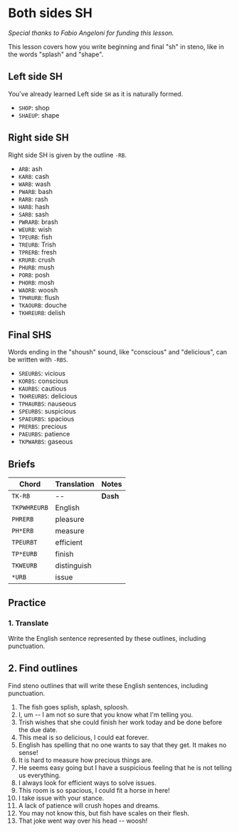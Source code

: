 # Both sides SH

_Special thanks to Fabio Angeloni for funding this lesson._

This lesson covers how you write beginning and final "sh" in steno, like in the words "splash" and "shape".

## Left side SH

You've already learned Left side `SH` as it is naturally formed.

<Steno-Display labels="all" stroke="SH" />

- `SHOP`: shop
- `SHAEUP`: shape

## Right side SH

Right side SH is given by the outline `-RB`.

<Steno-Display labels="all" stroke="-RB" />

- `ARB`: ash
- `KARB`: cash
- `WARB`: wash
- `PWARB`: bash
- `RARB`: rash
- `HARB`: hash
- `SARB`: sash
- `PWRARB`: brash
- `WEURB`: wish
- `TPEURB`: fish
- `TREURB`: Trish
- `TPRERB`: fresh
- `KRURB`: crush
- `PHURB`: mush
- `PORB`: posh
- `PHORB`: mosh
- `WAORB`: woosh
- `TPHRURB`: flush
- `TKAOURB`: douche
- `TKHREURB`: delish

## Final SHS

Words ending in the "shoush" sound, like "conscious" and "delicious", can be written with `-RBS`.

<Steno-Display labels="all" stroke="-RBS" />

- `SREURBS`: vicious
- `KORBS`: conscious
- `KAURBS`: cautious
- `TKHREURBS`: delicious
- `TPHAURBS`: nauseous
- `SPEURBS`: suspicious
- `SPAEURBS`: spacious
- `PRERBS`: precious
- `PAEURBS`: patience
- `TKPWARBS`: gaseous

## Briefs

| Chord        | Translation | Notes        |
| ------------ | ----------- | ------------ |
| `TK-RB`      | --          | **D**a**sh** |
| `TKPWHREURB` | English     |              |
| `PHRERB`     | pleasure    |              |
| `PH*ERB`     | measure     |              |
| `TPEURBT`    | efficient   |              |
| `TP*EURB`    | finish      |              |
| `TKWEURB`    | distinguish |              |
| `*URB`       | issue       |              |

## Practice

### 1. Translate

Write the English sentence represented by these outlines, including punctuation.

## 2. Find outlines

Find steno outlines that will write these English sentences, including punctuation.

1. The fish goes splish, splash, sploosh.
1. I, um -- I am not so sure that you know what I'm telling you.
1. Trish wishes that she could finish her work today and be done before the due date.
1. This meal is so delicious, I could eat forever.
1. English has spelling that no one wants to say that they get. It makes no sense!
1. It is hard to measure how precious things are.
1. He seems easy going but I have a suspicious feeling that he is not telling us everything.
1. I always look for efficient ways to solve issues.
1. This room is so spacious, I could fit a horse in here!
1. I take issue with your stance.
1. A lack of patience will crush hopes and dreams.
1. You may not know this, but fish have scales on their flesh.
1. That joke went way over his head -- woosh!
